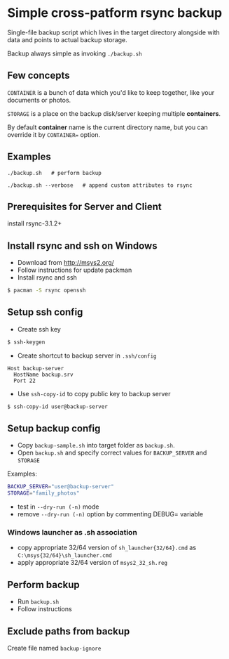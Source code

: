 
Simple cross-patform rsync backup
=================================

Single-file backup script which lives in the target directory alongside with data and points to actual backup storage.

Backup always simple as invoking `./backup.sh`

## Few concepts

`CONTAINER` is a bunch of data which you'd like to keep together, like your documents or photos.

`STORAGE` is a place on the backup disk/server keeping multiple **containers**.

By default **container** name is the current directory name, but you can override it by `CONTAINER=` option.

## Examples

```
./backup.sh   # perform backup
```

```
./backup.sh --verbose   # append custom attributes to rsync
```

## Prerequisites for Server and Client

install rsync-3.1.2+

## Install rsync and ssh on Windows

 * Download from http://msys2.org/
 * Follow instructions for update packman
 * Install rsync and ssh 

```bash
$ pacman -S rsync openssh
```

## Setup ssh config

 * Create ssh key 

```bash
$ ssh-keygen
```

 * Create shortcut to backup server in `.ssh/config`

```ssh-config
Host backup-server
  HostName backup.srv
  Port 22
```

 * Use `ssh-copy-id` to copy public key to backup server

```bash
$ ssh-copy-id user@backup-server
```

## Setup backup config

 * Copy `backup-sample.sh` into target folder as `backup.sh`.
 * Open `backup.sh` and specify correct values for `BACKUP_SERVER` and `STORAGE`

Examples:

```bash
BACKUP_SERVER="user@backup-server"
STORAGE="family_photos"
```

 * test in `--dry-run (-n)` mode
 * remove `--dry-run (-n)` option by commenting DEBUG= variable

### Windows launcher as .sh association

 * copy appropriate 32/64 version of `sh_launcher{32/64}.cmd` as `C:\msys{32/64}\sh_launcher.cmd`
 * apply appropriate 32/64 version of `msys2_32_sh.reg`

## Perform backup

 * Run `backup.sh`
 * Follow instructions

## Exclude paths from backup

Create file named `backup-ignore`
